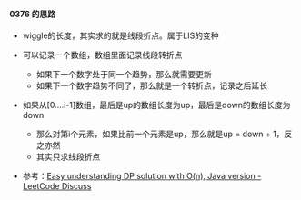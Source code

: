 #### 0376 的思路

- wiggle的长度，其实求的就是线段折点。属于LIS的变种
- 可以记录一个数组，数组里面记录线段转折点
  - 如果下一个数字处于同一个趋势，那么就需要更新
  - 如果下一个数字趋势不同了，那么就是一个转折点，记录之后延长

- 如果从\[0....i-1]数组，最后是up的数组长度为up，最后是down的数组长度为down
  - 那么对第i个元素，如果比前一个元素是up，那么就是up = down + 1，反之亦然
  - 其实只求线段折点

- 参考：[Easy understanding DP solution with O(n), Java version - LeetCode Discuss](https://leetcode.com/problems/wiggle-subsequence/discuss/84843/Easy-understanding-DP-solution-with-O(n)-Java-version)
